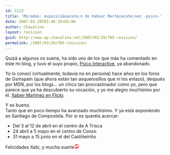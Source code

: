 ```yaml
---
id: 1113
title: 'Miradas: exposici&oacute;n de Xabier Mart&iacute;nez -psico-'
date: 2007-03-29T03:49:35+02:00
author: Chavalina
layout: revision
guid: http://www.wp.chavalina.net/2007/03/29/785-revision/
permalink: /2007/03/29/785-revision/
---
```

Quiz&aacute; a algunos os suene, ha sido uno de los que m&aacute;s ha comentado en &eacute;ste mi blog, y tuvo el suyo propio, <a href="http://psico.bitacoras.com/" target="_blank">Psico Interactive</a>, ya abandonado.

Yo lo conoc&iacute; (virtualmente, todav&iacute;a no en persona) hace a&ntilde;os en los foros de Gsmspain (que ahora est&aacute;n tan asquerosillos que ni los enlazo), despu&eacute;s por MSN, por los blogs&#8230; un chico tan procrastinador como yo, pero que parece que ya ha descubierto su vocaci&oacute;n, y yo me alegro much&iacute;simo por &eacute;l. <a href="http://flickr.com/photos/xabier-martinez/" target="_blank">Xabier Mart&iacute;nez en Flickr</a>.

Y es bueno.  
Tanto que en poco tiempo ha avanzado much&iacute;simo. Y ya est&aacute; exponiendo en Santiago de Compostela. Por si os quer&eacute;is acercar:

  * Del 3 al 12 de abril en el centro de A Trisca
  * 24 abril a 5 mayo en el centro de Conxo
  * 31 mayo a 15 junio en el del Casti&ntilde;eiri&ntilde;o

Felicidades Xabi, y mucha suerte![emo](/imagenes/emoticonos/beso.gif)